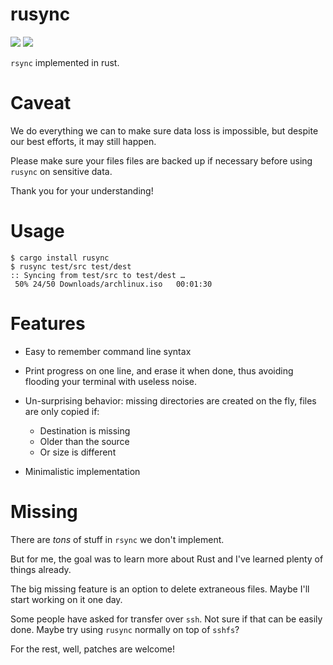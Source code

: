 # rusync

<a href="https://crates.io/crates/rusync"><img src="https://img.shields.io/crates/v/rusync.svg"/></a>
<a href="https://travis-ci.org/dmerejkowsky/rusync"><img src="https://api.travis-ci.org/dmerejkowsky/rusync.svg?branch=master"/></a>

`rsync` implemented in rust.

# Caveat

We do everything we can to make sure data loss is impossible, but despite our best efforts, it may still happen.

Please make sure your files files are backed up if necessary before using `rusync` on sensitive data.

Thank you for your understanding!

# Usage

```
$ cargo install rusync
$ rusync test/src test/dest
:: Syncing from test/src to test/dest …
 50% 24/50 Downloads/archlinux.iso   00:01:30
```

# Features

* Easy to remember command line syntax

* Print progress on one line, and erase it when done, thus avoiding flooding your terminal
  with useless noise.

* Un-surprising behavior: missing directories are created
  on the fly, files are only copied if:

  * Destination is missing
  * Older than the source
  * Or size is different

* Minimalistic implementation

# Missing

There are *tons* of stuff in `rsync` we don't implement.

But for me, the goal was to learn more about Rust and I've learned plenty of things already.

The big missing feature is an option to delete extraneous files. Maybe I'll start working on it one day.

Some people have asked for transfer over `ssh`. Not sure if that can be easily done. Maybe try using `rusync` normally on top of `sshfs`?

For the rest, well, patches are welcome!
